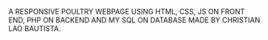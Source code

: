 A RESPONSIVE POULTRY WEBPAGE USING HTML, CSS, JS ON FRONT END, PHP ON BACKEND AND MY SQL ON DATABASE MADE BY CHRISTIAN LAO BAUTISTA.

